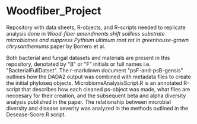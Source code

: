 # Woodfiber_Project
Repository with data sheets, R-objects, and R-scripts needed to replicate analysis done in *Wood-fiber amendments shift soilless substrate microbiomes and suppress Pythium ultimum root rot in greenhouse-grown chrysanthemums* paper by Borrero et al. 

Both bacterial and fungal datasets and materials are present in this repository, denotated by "B" or "F" initials or full names i.e. "BacterialFullDatset". The r-markdown document "psF-and-psB-gensis" outlines how the DADA2 output was combined with metadata files to create the initial phyloseq objects.  MicrobiomeAnalysisScript.R is an annotated R-script that describes how each cleaned ps-object was made, what files are neccesary for their creation, and the subsequent beta and alpha diversity analysis published in the paper. The relationship between microbial diversity and disease severity was analyzed in the methods outlined in the Desease-Score.R script. 
